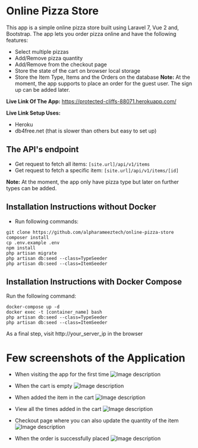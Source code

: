 # Online Pizza Store
This app is a simple online pizza store built using Laravel 7, Vue 2 and, Bootstrap.
The app lets you order pizza online and have the following features:
 
- Select multiple pizzas
- Add/Remove pizza quantity
- Add/Remove from the checkout page
- Store the state of the cart on browser local storage
- Store the Item Type, Items and the Orders on the database
 **Note:** At the moment, the app supports to place an order for the guest user. The sign up can be added later.

**Live Link Of The App:** https://protected-cliffs-88071.herokuapp.com/

**Live Link Setup Uses:**
- Heroku
- db4free.net (that is slower than others but easy to set up)

## The API's endpoint

- Get request to fetch all items: ```[site.url]/api/v1/items```
- Get request to fetch a specific item: ```[site.url]/api/v1/items/[id]```

 **Note:** At the moment, the app only have pizza type but later on further types can be added.

## Installation Instructions without Docker

- Run following commands:
```
git clone https://github.com/alpharameeztech/online-pizza-store
composer install
cp .env.example .env
npm install
php artisan migrate
php artisan db:seed --class=TypeSeeder
php artisan db:seed --class=ItemSeeder
```

## Installation Instructions with Docker Compose

Run the following command:  

```
docker-compose up -d
docker exec -t [container_name] bash
php artisan db:seed --class=TypeSeeder
php artisan db:seed --class=ItemSeeder
```
As a final step, visit http://your_server_ip in the browser

# Few screenshots of the Application

- When visiting the app for the first time
![Image description](https://ecatalog.s3-ap-southeast-1.amazonaws.com/resources/Screenshot+from+2020-06-29+10-45-12.png)

- When the cart is empty
![Image description](https://ecatalog.s3-ap-southeast-1.amazonaws.com/resources/Screenshot+from+2020-06-29+10-30-44.png)

- When added the item in the cart
![Image description](https://ecatalog.s3-ap-southeast-1.amazonaws.com/resources/Screenshot+from+2020-06-29+10-29-23.png)

- View all the times added in the cart
![Image description](https://ecatalog.s3-ap-southeast-1.amazonaws.com/resources/Screenshot+from+2020-06-29+10-29-40.png)

- Checkout page where you can also update the quantity of the item
![Image description](https://ecatalog.s3-ap-southeast-1.amazonaws.com/resources/Screenshot+from+2020-06-29+10-29-53.png)

- When the order is successfully placed
![Image description](https://ecatalog.s3-ap-southeast-1.amazonaws.com/resources/Screenshot+from+2020-06-29+10-37-42.png)

